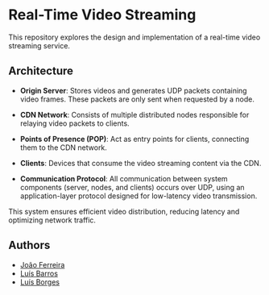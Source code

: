 # Real-Time Video Streaming

This repository explores the design and implementation of a real-time video streaming service.

## Architecture

- **Origin Server**: Stores videos and generates UDP packets containing video frames. These packets are only sent when requested by a node.

- **CDN Network**: Consists of multiple distributed nodes responsible for relaying video packets to clients.

- **Points of Presence (POP)**: Act as entry points for clients, connecting them to the CDN network.

- **Clients**: Devices that consume the video streaming content via the CDN.

- **Communication Protocol**: All communication between system components (server, nodes, and clients) occurs over UDP, using an application-layer protocol designed for low-latency video transmission.

This system ensures efficient video distribution, reducing latency and optimizing network traffic.

## Authors

* [João Ferreira](https://github.com/joaohcf)
* [Luís Barros](https://github.com/Luis-Barros9)
* [Luís Borges](https://github.com/bohrges)

